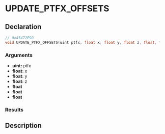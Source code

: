 # UPDATE_PTFX_OFFSETS

## Declaration
```cpp
// 0x45472E9D
void UPDATE_PTFX_OFFSETS(uint ptfx, float x, float y, float z, float, float, float);
```

### Arguments
- **uint:** ptfx
- **float:** x
- **float:** y
- **float:** z
- **float**
- **float**
- **float**

### Results

## Description
